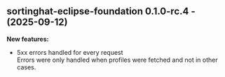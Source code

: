 ## sortinghat-eclipse-foundation 0.1.0-rc.4 - (2025-09-12)

**New features:**

 * 5xx errors handled for every request\
   Errors were only handled when profiles were fetched and not in other
   cases.

